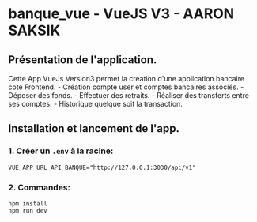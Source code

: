 # banque_vue - VueJS V3 - AARON SAKSIK

## Présentation de l'application.

Cette App VueJs Version3 permet la création d'une application bancaire coté Frontend.
    - Création compte user et comptes bancaires associés.
    - Déposer des fonds.
    - Effectuer des retraits.
    - Réaliser des transferts entre ses comptes. 
    - Historique quelque soit la transaction.

## Installation et lancement de l'app.

### 1. Créer un `.env` à la racine:

```
VUE_APP_URL_API_BANQUE="http://127.0.0.1:3030/api/v1"
```

### 2. Commandes:

```
npm install
npm run dev
```

